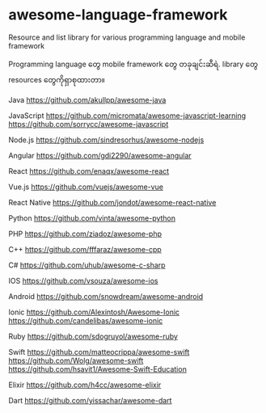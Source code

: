 # awesome-language-framework
Resource and list library for various programming language and mobile framework

Programming language တွေ mobile framework တွေ တခုချင်းဆီရဲ. library တွေ resources တွေကိုရှာစုထားတာ။

Java
https://github.com/akullpp/awesome-java

JavaScript
https://github.com/micromata/awesome-javascript-learning
https://github.com/sorrycc/awesome-javascript

Node.js
https://github.com/sindresorhus/awesome-nodejs

Angular
https://github.com/gdi2290/awesome-angular

React
https://github.com/enaqx/awesome-react

Vue.js
https://github.com/vuejs/awesome-vue

React Native
https://github.com/jondot/awesome-react-native

Python 
https://github.com/vinta/awesome-python

PHP
https://github.com/ziadoz/awesome-php

C++
https://github.com/fffaraz/awesome-cpp

C#
https://github.com/uhub/awesome-c-sharp

IOS
https://github.com/vsouza/awesome-ios

Android 
https://github.com/snowdream/awesome-android

Ionic
https://github.com/Alexintosh/Awesome-Ionic 
https://github.com/candelibas/awesome-ionic

Ruby
https://github.com/sdogruyol/awesome-ruby

Swift 
https://github.com/matteocrippa/awesome-swift
https://github.com/Wolg/awesome-swift
https://github.com/hsavit1/Awesome-Swift-Education

Elixir
https://github.com/h4cc/awesome-elixir

Dart
https://github.com/yissachar/awesome-dart
